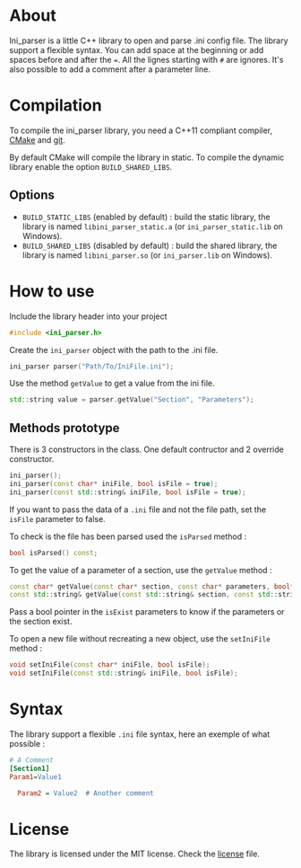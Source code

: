 # About

Ini_parser is a little C++ library to open and parse .ini config file. The library support a flexible syntax. You can add space at the beginning or add spaces before and after the `=`. All the lignes starting with `#` are ignores. It's also possible to add a comment after a parameter line.

# Compilation

To compile the ini_parser library, you need a C++11 compliant compiler, [CMake](https://cmake.org/) and [git](https://git-scm.com/).

By default CMake will compile the library in static. To compile the dynamic library enable the option `BUILD_SHARED_LIBS`.

## Options

- `BUILD_STATIC_LIBS` (enabled by default) : build the static library, the library is named `libini_parser_static.a` (or `ini_parser_static.lib` on Windows).
- `BUILD_SHARED_LIBS` (disabled by default) : build the shared library, the library is named `libini_parser.so` (or `ini_parser.lib` on Windows).

# How to use

Include the library header into your project
``` C++
#include <ini_parser.h>
```
Create the `ini_parser` object with the path to the .ini file.
```C++
ini_parser parser("Path/To/IniFile.ini");
```
Use the method `getValue` to get a value from the ini file.
``` C++
std::string value = parser.getValue("Section", "Parameters");
```

## Methods prototype

There is 3 constructors in the class. One default contructor and 2 override constructor.
``` C++
ini_parser();
ini_parser(const char* iniFile, bool isFile = true);
ini_parser(const std::string& iniFile, bool isFile = true);
```
If you want to pass the data of a `.ini` file and not the file path, set the `isFile` parameter to false.

To check is the file has been parsed used the `isParsed` method :
``` C++
bool isParsed() const;
```

To get the value of a parameter of a section, use the `getValue` method :
``` C++
const char* getValue(const char* section, const char* parameters, bool* isExist = nullptr) const;
const std::string& getValue(const std::string& section, const std::string& parameters, bool* isExist = nullptr) const;
```
Pass a bool pointer in the `isExist` parameters to know if the parameters or the section exist.

To open a new file without recreating a new object, use the `setIniFile` method :
``` C++
void setIniFile(const char* iniFile, bool isFile);
void setIniFile(const std::string& iniFile, bool isFile);
```

# Syntax

The library support a flexible `.ini` file syntax, here an exemple of what possible :

``` INI
# A Comment
[Section1]
Param1=Value1

  Param2 = Value2  # Another comment
```

# License

The library is licensed under the MIT license. Check the [license](https://github.com/Erwan28250/ini_parser/blob/development/LICENSE) file.